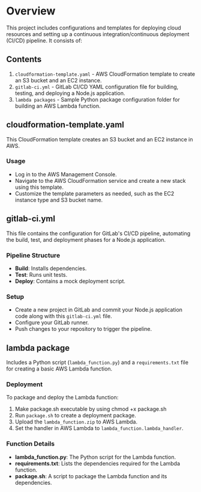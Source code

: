 # Overview

This project includes configurations and templates for deploying cloud resources and setting up a continuous integration/continuous deployment (CI/CD) pipeline. It consists of:

## Contents

1. `cloudformation-template.yaml` - AWS CloudFormation template to create an S3 bucket and an EC2 instance.
2. `gitlab-ci.yml` - GitLab CI/CD YAML configuration file for building, testing, and deploying a Node.js application.
3. `lambda packages` - Sample Python package configuration folder for building an AWS Lambda function.

## cloudformation-template.yaml

This CloudFormation template creates an S3 bucket and an EC2 instance in AWS.

### Usage

- Log in to the AWS Management Console.
- Navigate to the AWS CloudFormation service and create a new stack using this template.
- Customize the template parameters as needed, such as the EC2 instance type and S3 bucket name.

## gitlab-ci.yml

This file contains the configuration for GitLab's CI/CD pipeline, automating the build, test, and deployment phases for a Node.js application.

### Pipeline Structure

- **Build**: Installs dependencies.
- **Test**: Runs unit tests.
- **Deploy**: Contains a mock deployment script.

### Setup

- Create a new project in GitLab and commit your Node.js application code along with this `gitlab-ci.yml` file.
- Configure your GitLab runner.
- Push changes to your repository to trigger the pipeline.

## lambda package

Includes a Python script (`lambda_function.py`) and a `requirements.txt` file for creating a basic AWS Lambda function.

### Deployment

To package and deploy the Lambda function:
1. Make package.sh executable by using chmod +x package.sh
2. Run `package.sh` to create a deployment package.
3. Upload the `lambda_function.zip` to AWS Lambda.
4. Set the handler in AWS Lambda to `lambda_function.lambda_handler`.

### Function Details

- **lambda_function.py**: The Python script for the Lambda function.
- **requirements.txt**: Lists the dependencies required for the Lambda function.
- **package.sh**: A script to package the Lambda function and its dependencies.
